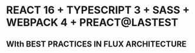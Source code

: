 # REACT 16 + TYPESCRIPT 3 + SASS + WEBPACK 4 + PREACT@LASTEST
## WIth BEST PRACTICES IN FLUX ARCHITECTURE
